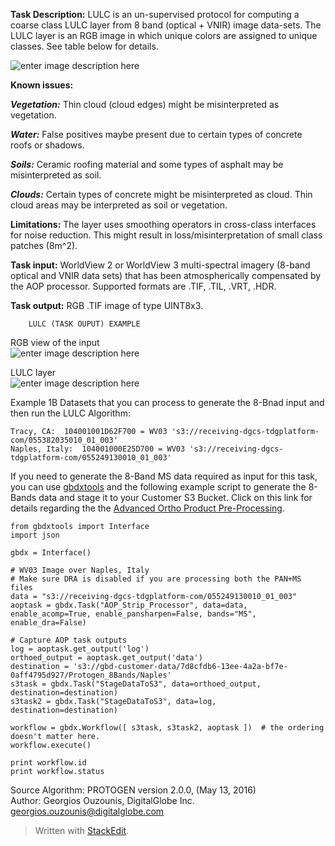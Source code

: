 

		
		
**Task Description:**		LULC is an un-supervised protocol for computing a coarse class LULC layer from 8 band (optical + VNIR) image data-sets. The LULC layer is an RGB image in which unique colors are assigned to unique classes. See table below for details.
		

![enter image description here](https://lh3.googleusercontent.com/iyUmINzySFb28juMhXs3H5Dsq5CDe8l691fO8_FuZ5ioRp4TckGuPJjmq1tuNFYjrVT8PVP0=s0 "Class_Descriptions.PNG")

		

**Known issues:**

***Vegetation:***  Thin cloud (cloud edges) might be misinterpreted as vegetation.

***Water:***  False positives maybe present due to certain types of concrete roofs or shadows.

***Soils:***  Ceramic roofing material and some types of asphalt may be misinterpreted as soil.

***Clouds:***  Certain types of concrete might be misinterpreted as cloud. Thin cloud areas may be interpreted as soil or vegetation.
		
**Limitations:**		The layer uses smoothing operators in cross-class interfaces for noise reduction. This might result in loss/misinterpretation of small class patches (8m^2).
		
**Task input:**		WorldView 2 or WorldView 3 multi-spectral imagery (8-band optical and VNIR data sets) that has been atmospherically compensated by the AOP processor.  Supported formats are .TIF, .TIL, .VRT, .HDR.  
		



**Task output:**		RGB .TIF image of type UINT8x3.
		






		LULC (TASK OUPUT) EXAMPLE
		
RGB view of the input		 
		![enter image description here](https://lh3.googleusercontent.com/-fZLrWWu5KcM/V1cNpe2DDlI/AAAAAAAAJn0/vKFTazNMTSkjW4PVhXggGj4dJXe-OBzGgCLcB/s0/Denver_rgb2_800x600.bmp "Denver_rgb2_800x600.bmp")

LULC layer		 
![enter image description here](https://lh3.googleusercontent.com/-eXo17ewGUGc/V1cM5oeHo2I/AAAAAAAAJnU/FfbcnUbEarARXvvXM9zaigQDijQlAFOJwCLcB/s0/Denver_lulc2_800x600.bmp "Denver_lulc2_800x600.bmp")

Example 1B Datasets that you can process to generate the 8-Bnad input and then run the LULC Algorithm:

	Tracy, CA: 	104001001D62F700 = WV03 's3://receiving-dgcs-tdgplatform-com/055382035010_01_003'
	Naples, Italy: 	104001000E25D700 = WV03	's3://receiving-dgcs-tdgplatform-com/055249130010_01_003'



If you need to generate the 8-Band MS data required as input for this task, you can use [gbdxtools](http://gbdxtools.readthedocs.io/en/latest/user_guide.html) and the following example script to generate the 8-Bands data and stage it to your Customer S3 Bucket.  Click on this link for details regarding the the [Advanced Ortho Product Pre-Processing](https://github.com/TDG-Platform/docs/blob/master/AOP%20Strip%20Processor_V3.md).

	from gbdxtools import Interface
 	import json
 
 	gbdx = Interface()

 	# WV03 Image over Naples, Italy
 	# Make sure DRA is disabled if you are processing both the PAN+MS files
 	data = "s3://receiving-dgcs-tdgplatform-com/055249130010_01_003"
 	aoptask = gbdx.Task("AOP_Strip_Processor", data=data, enable_acomp=True, enable_pansharpen=False, bands="MS", enable_dra=False)

 	# Capture AOP task outputs
 	log = aoptask.get_output('log')
 	orthoed_output = aoptask.get_output('data')
 	destination = 's3://gbd-customer-data/7d8cfdb6-13ee-4a2a-bf7e-0aff4795d927/Protogen_8Bands/Naples'
 	s3task = gbdx.Task("StageDataToS3", data=orthoed_output, destination=destination)
 	s3task2 = gbdx.Task("StageDataToS3", data=log, destination=destination)

 	workflow = gbdx.Workflow([ s3task, s3task2, aoptask ])  # the ordering doesn't matter here.
 	workflow.execute()

 	print workflow.id
 	print workflow.status

Source Algorithm:		PROTOGEN version 2.0.0, (May 13, 2016)		
Author: 		Georgios Ouzounis,  DigitalGlobe Inc. 
					georgios.ouzounis@digitalglobe.com


> Written with [StackEdit](https://stackedit.io/).
